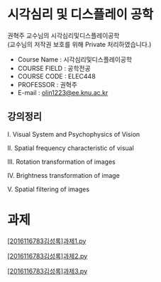 # 시각심리 및 디스플레이 공학


권혁주 교수님의 시각심리및디스플레이공학  
(교수님의 저작권 보호를 위해 Private 처리하였습니다.)

- Course Name : 시각심리및디스플레이공학
- COURSE FIELD	: 공학전공
- COURSE CODE : ELEC448
- PROFESSOR : 권혁주
- E-mail : [olin1223@ee.knu.ac.kr](mailto:olin1223@ee.knu.ac.kr)

## 강의정리

Ⅰ. Visual System and Psychophysics of Vision

Ⅱ. Spatial frequency characteristic of visual

Ⅲ. Rotation transformation of images

Ⅳ. Brightness transformation of image

Ⅴ. Spatial filtering of images


# 과제

[[2016116783김성록]과제1.py](%E1%84%89%E1%85%B5%E1%84%80%E1%85%A1%E1%86%A8%E1%84%89%E1%85%B5%E1%86%B7%E1%84%85%E1%85%B5%20%E1%84%86%E1%85%B5%E1%86%BE%20%E1%84%83%E1%85%B5%E1%84%89%E1%85%B3%E1%84%91%E1%85%B3%E1%86%AF%E1%84%85%E1%85%A6%E1%84%8B%E1%85%B5%20%E1%84%80%E1%85%A9%E1%86%BC%E1%84%92%E1%85%A1%E1%86%A8%2043d8025920864c5e9f9a2b375cc9e4fb/20161167831.py)

[[2016116783김성록]과제2.py](%E1%84%89%E1%85%B5%E1%84%80%E1%85%A1%E1%86%A8%E1%84%89%E1%85%B5%E1%86%B7%E1%84%85%E1%85%B5%20%E1%84%86%E1%85%B5%E1%86%BE%20%E1%84%83%E1%85%B5%E1%84%89%E1%85%B3%E1%84%91%E1%85%B3%E1%86%AF%E1%84%85%E1%85%A6%E1%84%8B%E1%85%B5%20%E1%84%80%E1%85%A9%E1%86%BC%E1%84%92%E1%85%A1%E1%86%A8%2043d8025920864c5e9f9a2b375cc9e4fb/20161167832.py)

[[2016116783김성록]과제3.py](%E1%84%89%E1%85%B5%E1%84%80%E1%85%A1%E1%86%A8%E1%84%89%E1%85%B5%E1%86%B7%E1%84%85%E1%85%B5%20%E1%84%86%E1%85%B5%E1%86%BE%20%E1%84%83%E1%85%B5%E1%84%89%E1%85%B3%E1%84%91%E1%85%B3%E1%86%AF%E1%84%85%E1%85%A6%E1%84%8B%E1%85%B5%20%E1%84%80%E1%85%A9%E1%86%BC%E1%84%92%E1%85%A1%E1%86%A8%2043d8025920864c5e9f9a2b375cc9e4fb/20161167833.py)